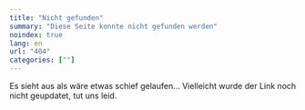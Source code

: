 ```yaml
---
title: "Nicht gefunden"
summary: "Diese Seite konnte nicht gefunden werden"
noindex: true
lang: en
url: "404"
categories: [""]
---
```

Es sieht aus als wäre etwas schief gelaufen... Vielleicht wurde der Link noch nicht geupdatet, tut uns leid.